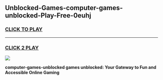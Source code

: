 
## Unblocked-Games-computer-games-unblocked-Play-Free-0euhj
<h3>
<a href="https://premium76.site?title=computer-games-unblocked&ref=10A">CLICK TO PLAY</a></h3>
<hr>

<h3>
<a href="https://premium76.site?title=computer-games-unblocked&ref=10A">CLICK 2 PLAY</a>
  
</h3>

<a href="https://premium76.site?title=computer-games-unblocked&ref=10A"><img src="https://clearcache.store/games.png"></a>


**computer-games-unblocked games unblocked: Your Gateway to Fun and Accessible Online Gaming**
